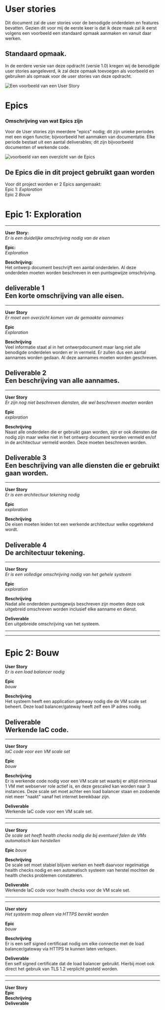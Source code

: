# User stories

Dit document zal de user stories voor de benodigde onderdelen en features bevatten.
Gezien dit voor mij de eerste keer is dat ik deze maak zal ik eerst volgens een voorbeeld een standaard opmaak aanmaken en vanuit daar werken.

## Standaard opmaak.

In de eerdere versie van deze opdracht (versie 1.0) kregen wij de benodigde user stories aangeleverd, ik zal deze opmaak toevoegen als voorbeeld en gebruiken als opmaak voor de user stories van deze opdracht.

![Een voorbeeld van een User Story](/images/example_user_story.png)

# Epics
### Omschrijving van wat Epics zijn
Voor de User stories zijn meerdere "epics" nodig; dit zijn unieke periodes met een eigen functie; bijvoorbeeld het aanmaken van documentatie.
Elke periode bestaat uit een aantal deliverables; dit zijn bijvoorbeeld documenten of werkende code.

![voorbeeld van een overzicht van de Epics](/images/example_epics.png)

## De Epics die in dit project gebruikt gaan worden
Voor dit project worden er 2 Epics aangemaakt:  
Epic 1: *Exploration*  
Epic 2 *Bouw*

# Epic 1: Exploration

---
**User Story:**  
*Er is een duidelijke omschrijving nodig van de eisen*

**Epic:**  
*Exploration*

**Beschrijving:**  
Het ontwerp document beschrijft een aantal onderdelen. Al deze onderdelen moeten worden beschreven in een puntsgewijze omschrijving.  

**deliverable 1**  
Een korte omschrijving van alle eisen.
---
---

**User Story**  
*Er moet een overzicht komen van de gemaakte aannames*

**Epic**  
*Exploration*

**Beschrijving**  
Veel informatie staat al in het ontwerpdocument maar lang niet alle benodigde onderdelen worden er in vermeld. Er zullen dus een aantal aannames worden gedaan. Al deze aannames moeten worden geschreven.

**Deliverable 2**  
Een beschrijving van alle aannames.
---
---

**User Story**  
*Er zijn nog niet beschreven diensten, die wel beschreven moeten worden*

**Epic**  
*exploration*

**Beschrijving**  
Naast alle onderdelen die er gebruikt gaan worden, zijn er ook diensten die nodig zijn maar welke niet in het ontwerp document worden vermeld en/of in de architectuur vermeld worden. Deze moeten beschreven worden. 
 
**Deliverable 3**  
Een beschrijving van alle diensten die er gebruikt gaan worden.
---
---


**User Story**  
*Er is een architectuur tekening nodig* 

**Epic**  
*exploration*

**Beschrijving**  
De eisen moeten leiden tot een werkende architectuur welke opgetekend wordt.

**Deliverable 4**   
De architectuur tekening.
---
---

**User Story**  
*Er is een volledige omschrijving nodig van het gehele systeem*

**Epic**  
*exploration*

**Beschrijving**  
Nadat alle onderdelen puntsgewijs beschreven zijn moeten deze ook uitgebreid omschreven worden inclusief elke aanname en dienst.

**Deliverable**    
Een uitgebreide omschrijving van het systeem.


---
---

# Epic 2: Bouw

**User Story**    
*Er is een load balancer nodig*

**Epic**  
*bouw* 

**Beschrijving**  
Het systeem heeft een application gateway nodig die de VM scale set beheert. Deze load balancer/gateway heeft zelf een IP adres nodig.

**Deliverable**   
Werkende IaC code.
---
---

**User Story**    
*IaC code voor een VM scale set* 

**Epic**    
*bouw*  

**Beschrijving**   
Er is werkende code nodig voor een VM scale set waarbij er altijd minimaal 1 VM met webserver role actief is, en deze gescaled kan worden naar 3 instances. Deze scale set moet achter een load balancer staan en zodoende niet meer "naakt" vanaf het internet bereikbaar zijn.  

**Deliverable**   
Werkende IaC code voor een VM scale set.

---
---

**User Story**    
*De scale set heeft health checks nodig die bij eventueel falen de VMs automatisch kan herstellen* 

**Epic**
*bouw*

**Beschrijving**  
De scale set moet stabiel blijven werken en heeft daarvoor regelmatige health checks nodig en een automatisch systeem van herstel mochten de health checks problemen constateren. 

**Deliverable**   
Werkende IaC code voor health checks voor de VM scale set.

---
---

**User story**  
*Het systeem mag alleen via HTTPS bereikt worden*

**Epic**   
*bouw*

**Beschrijving**  
Er is een self signed certificaat nodig om elke connectie met de load balancer/gateway via HTTPS te kunnen laten verlopen. 
 
**Deliverable**   
Een self signed certificate dat de load balancer gebruikt. Hierbij moet ook direct het gebruik van TLS 1.2 verplicht gesteld worden.

---
---

**User Story**  
**Epic**    
**Beschrijving**    
**Deliverable** 
